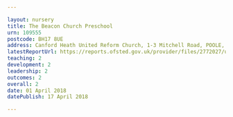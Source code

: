 ```yaml
---

layout: nursery
title: The Beacon Church Preschool
urn: 109555
postcode: BH17 8UE
address: Canford Heath United Reform Church, 1-3 Mitchell Road, POOLE, Dorset, BH17 8UE
latestReportUrl: https://reports.ofsted.gov.uk/provider/files/2772027/urn/109555.pdf
teaching: 2
development: 2
leadership: 2
outcomes: 2
overall: 2
date: 01 April 2018 
datePublish: 17 April 2018

---
```

